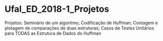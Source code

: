 # Ufal_ED_2018-1_Projetos
Projetos: Seminário de um algoritmo; Codificação de Huffman; Contagem e plotagem de comparações de duas estruturas; Casos de Testes Unitários para TODAS as Estrutura de Dados do Huffman
